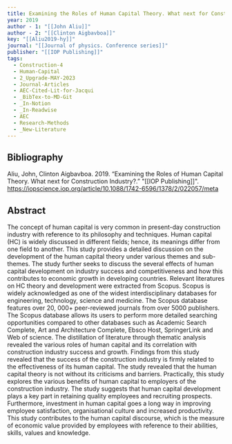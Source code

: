 ```yaml
---
title: Examining the Roles of Human Capital Theory. What next for Construction Industry?
year: 2019
author - 1: "[[John Aliu]]"
author - 2: "[[Clinton Aigbavboa]]"
key: "[[Aliu2019-hy]]"
journal: "[[Journal of physics. Conference series]]"
publisher: "[[IOP Publishing]]"
tags:
  - Construction-4
  - Human-Capital
  - 2_Upgrade-MAY-2023
  - Journal-Articles
  - AEC-Cited-Lit-for-Jacqui
  - _BibTex-to-MD-Git
  - _In-Notion
  - _In-Readwise
  - AEC
  - Research-Methods
  - _New-Literature
---
```


## Bibliography
Aliu, John, Clinton Aigbavboa. 2019. “Examining the Roles of Human Capital Theory. What next for Construction Industry?.” "[[IOP Publishing]]". https://iopscience.iop.org/article/10.1088/1742-6596/1378/2/022057/meta

## Abstract
The concept of human capital is very common in present-day construction industry with reference to its philosophy and techniques. Human capital (HC) is widely discussed in different fields; hence, its meanings differ from one field to another. This study provides a detailed discussion on the development of the human capital theory under various themes and sub-themes. The study further seeks to discuss the several effects of human capital development on industry success and competitiveness and how this contributes to economic growth in developing countries. Relevant literatures on HC theory and development were extracted from Scopus. Scopus is widely acknowledged as one of the widest interdisciplinary databases for engineering, technology, science and medicine. The Scopus database features over 20, 000+ peer-reviewed journals from over 5000 publishers. The Scopus database allows its users to perform more detailed searching opportunities compared to other databases such as Academic Search Complete, Art and Architecture Complete, Ebsco Host, SpringerLink and Web of science. The distillation of literature through thematic analysis revealed the various roles of human capital and its correlation with construction industry success and growth. Findings from this study revealed that the success of the construction industry is firmly related to the effectiveness of its human capital. The study revealed that the human capital theory is not without its criticisms and barriers. Practically, this study explores the various benefits of human capital to employers of the construction industry. The study suggests that human capital development plays a key part in retaining quality employees and recruiting prospects. Furthermore, investment in human capital goes a long way in improving employee satisfaction, organisational culture and increased productivity. This study contributes to the human capital discourse, which is the measure of economic value provided by employees with reference to their abilities, skills, values and knowledge.